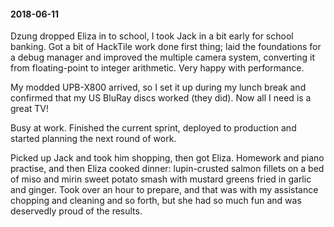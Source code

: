 #### 2018-06-11

Dzung dropped Eliza in to school, I took Jack in a bit early for school banking. Got a bit of HackTile work done first thing; laid the foundations for a debug manager and improved the multiple camera system, converting it from floating-point to integer arithmetic. Very happy with performance.

My modded UPB-X800 arrived, so I set it up during my lunch break and confirmed that my US BluRay discs worked (they did). Now all I need is a great TV!

Busy at work. Finished the current sprint, deployed to production and started planning the next round of work.

Picked up Jack and took him shopping, then got Eliza. Homework and piano practise, and then Eliza cooked dinner: lupin-crusted salmon fillets on a bed of miso and mirin sweet potato smash with mustard greens fried in garlic and ginger. Took over an hour to prepare, and that was with my assistance chopping and cleaning and so forth, but she had so much fun and was deservedly proud of the results.